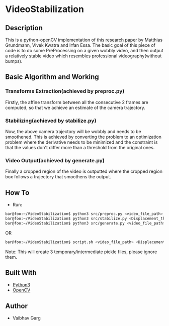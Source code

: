 # VideoStabilization

## Description

This is a python-openCV implementation of this [research paper](https://static.googleusercontent.com/media/research.google.com/en//pubs/archive/37041.pdf) by Matthias Grundmann, Vivek Kwatra and Irfan Essa. The basic goal of this piece of code is to do some PreProcessing on a given wobbly video, and then output a relatively stable video which resembles professional videography(without bumps).

## Basic Algorithm and Working

### Transforms Extraction(achieved by preproc.py)

Firstly, the affine transform between all the consecutive 2 frames are computed, so that we achieve an estimate of the camera trajectory.

### Stabilizing(achieved by stabilize.py)

Now, the above camera trajectory will be wobbly and needs to be smoothened. This is achieved by converting the problem to an optimization problem where the derivative needs to be minimized and the constraint is that the values don't differ more than a threshold from the original ones.

### Video Output(achieved by generate.py)

Finally a cropped region of the video is outputted where the cropped region box follows a trajectory that smoothens the output.

## How To

* Run:

```bash
bar@foo:~/VideoStabilization$ python3 src/preproc.py <video_file_path>
bar@foo:~/VideoStabilization$ python3 src/stabilize.py <Displacement_threshold_pixels>
bar@foo:~/VideoStabilization$ python3 src/generate.py <video_file_path> <Displacement_threshold_pixels>
```

OR

```bash
bar@foo:~/VideoStabilization$ script.sh <video_file_path> <Displacement_threshold_pixels>
```

Note: This will create 3 temporary/intermediate pickle files, please ignore them.

## Built With

* [Python3](https://www.python.org/download/releases/3.0/)
* [OpenCV](https://docs.opencv.org/)

## Author

* Vaibhav Garg
